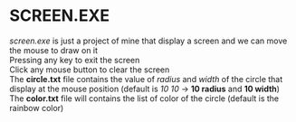 # SCREEN.EXE
*screen.exe* is just a project of mine that display a screen and we can move the mouse to draw on it<br />
Pressing any key to exit the screen<br />
Click any mouse button to clear the screen<br />
The __circle.txt__ file contains the value of *radius* and *width* of the circle that display at the mouse position (default is *10 10* -> **10 radius** and **10 width**)<br />
The __color.txt__ file will contains the list of color of the circle (default is the rainbow color)<br />
